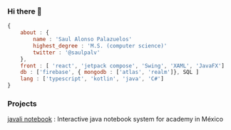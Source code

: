 ### Hi there 👋

```js
{
    about : {
        name : 'Saul Alonso Palazuelos'
        highest_degree : 'M.S. (computer science)'
        twitter : '@saulpalv'
    },
    front : [ 'react', 'jetpack compose', 'Swing', 'XAML', 'JavaFX']
    db : ['firebase', { mongodb : ['atlas', 'realm']}, SQL ]
    lang : ['typescript', 'kotlin', 'java', 'C#']
}
```
### Projects

[javali notebook](https://github.com/saulpalv/javali-notebook) : Interactive java notebook system for academy in México
